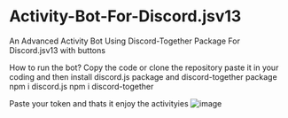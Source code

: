# Activity-Bot-For-Discord.jsv13
An Advanced Activity Bot Using Discord-Together Package For Discord.jsv13 with buttons

How to run the bot?
Copy the code or clone the repository paste it in your coding and then install discord.js package and discord-together package
npm i discord.js
npm i discord-together

Paste your token and thats it enjoy the activityies
![image](https://user-images.githubusercontent.com/89440730/147867829-2f5ba7b6-26ac-45e7-86a6-d3099eb72035.png)
